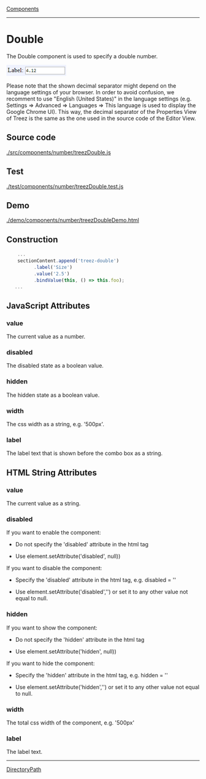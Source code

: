 [Components](../components.md)

----

# Double
		
The Double component is used to specify a double number.  
	
![](../../images/treez_double.png)

Please note that the shown decimal separator might depend on the language settings of your browser. 
In order to avoid confusion, we recomment to use "English (United States)" in the language settings 
(e.g. Settings => Advanced => Languages => This language is used to display the Google Chrome UI). 
This way, the decimal separator of the Properties View of Treez is the same as the one used in the source
code of the Editor View.
		
## Source code

[./src/components/number/treezDouble.js](../../../src/components/number/treezDouble.js)

## Test

[./test/components/number/treezDouble.test.js](../../../test/components/number/treezDouble.test.js)

## Demo

[./demo/components/number/treezDoubleDemo.html](../../../demo/components/number/treezDoubleDemo.html)

## Construction

```javascript
    ...
    sectionContent.append('treez-double')
		  .label('Size')		
		  .value('2.5')		
		  .bindValue(this, () => this.foo);	
   ...
```

## JavaScript Attributes

### value

The current value as a number. 

### disabled

The disabled state as a boolean value. 

### hidden

The hidden state as a boolean value.

### width

The css width as a string, e.g. '500px'.

### label

The label text that is shown before the combo box as a string. 



## HTML String Attributes

### value

The current value as a string.

### disabled

If you want to enable the component:

* Do not specify the 'disabled' attribute in the html tag

* Use element.setAttribute('disabled', null)) 

If you want to disable the component:

* Specify the 'disabled' attribute in the html tag, e.g. disabled = ''

* Use element.setAttribute('disabled','') or set it to any other value not equal to null. 

### hidden

If you want to show the component:

* Do not specify the 'hidden' attribute in the html tag

* Use element.setAttribute('hidden', null)) 

If you want to hide the component:

* Specify the 'hidden' attribute in the html tag, e.g. hidden = ''

* Use element.setAttribute('hidden','') or set it to any other value not equal to null. 

### width

The total css width of the component, e.g. '500px'

### label

The label text.




----

[DirectoryPath](../file/directoryPath.md)
